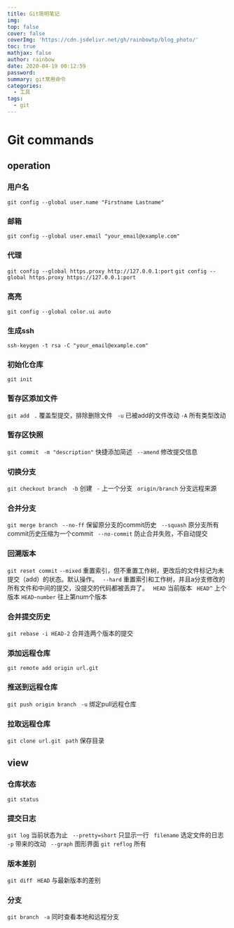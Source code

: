 ```yaml
---
title: Git简明笔记
img: 
top: false
cover: false
coverImg: 'https://cdn.jsdelivr.net/gh/rainbowtp/blog_photo/'
toc: true
mathjax: false
author: rainbow
date: 2020-04-19 00:12:59
password:
summary: git常用命令
categories:
  - 工具
tags:
  - git
---
```


# Git commands

## operation

### 用户名
`git config --global user.name "Firstname Lastname"`
### 邮箱
`git config --global user.email "your_email@example.com"`
### 代理
`git config --global https.proxy http://127.0.0.1:port`
`git config --global https.proxy https://127.0.0.1:port`
### 高亮
`git config --global color.ui auto`
### 生成ssh
`ssh-keygen -t rsa -C "your_email@example.com"`
### 初始化仓库
`git init`
### 暂存区添加文件
`git add`
` .` 覆盖型提交，排除删除文件  ` -u` 已被add的文件改动 `-A` 所有类型改动
### 暂存区快照
`git commit`
` -m "description"` 快捷添加简述
` --amend` 修改提交信息
### 切换分支
`git checkout branch`
` -b` 创建 ` -` 上一个分支 ` origin/branch` 分支远程来源
### 合并分支
`git merge branch`
` --no-ff` 保留原分支的commit历史 ` --squash` 原分支所有commit历史压缩为一个commit ` --no-commit` 防止合并失败，不自动提交
### 回溯版本
`git reset commit`
`--mixed` 重置索引，但不重置工作树，更改后的文件标记为未提交（add）的状态。默认操作。
` --hard` 重置索引和工作树，并且a分支修改的所有文件和中间的提交，没提交的代码都被丢弃了。
` HEAD` 当前版本 ` HEAD^` 上个版本 `HEAD~number` 往上第num个版本
### 合并提交历史
`git rebase -i HEAD-2` 合并连两个版本的提交
### 添加远程仓库
`git remote add origin url.git` 
### 推送到远程仓库
`git push origin branch`
` -u` 绑定pull远程仓库
### 拉取远程仓库
`git clone url.git`
` path` 保存目录 




## view

### 仓库状态
`git status`
### 提交日志
`git log` 当前状态为止
` --pretty=short` 只显示一行 ` filename` 选定文件的日志 ` -p` 带来的改动 ` --graph` 图形界面
`git reflog` 所有
### 版本差别
`git diff`
` HEAD` 与最新版本的差别
### 分支
`git branch`
` -a` 同时查看本地和远程分支